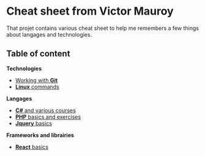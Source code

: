 # Cheat sheet from Victor Mauroy

That projet contains various cheat sheet to help me remembers a few things about langages and technologies.

## Table of content

**Technologies**
* [Working with **Git**](/git/GitCheatSheet.md)
* [**Linux** commands](/linux/linuxcheatsheet.md)

**Langages**
* [**C#** and various courses](https://github.com/VictorMauroy/CoursesAndCheatsheets)
* [**PHP** basics and exercises](https://github.com/VictorMauroy/PHP-Training)
* [**Jquery** basics](/JQuery/jquery.md)

**Frameworks and librairies**
* [**React** basics](https://github.com/VictorMauroy/CoursesAndCheatsheets/blob/main/Courses/Frameworks_%26_Libraries/react.md)